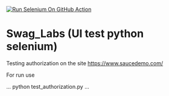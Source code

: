 [![Run Selenium On GitHub Action](https://github.com/rishatr/Swag_Labs/actions/workflows/Selenium-Action_Template.yaml/badge.svg)](https://github.com/rishatr/Swag_Labs/actions/workflows/Selenium-Action_Template.yaml)
# Swag_Labs (UI test python selenium)

Testing authorization on the site https://www.saucedemo.com/

For run use

...
python test_authorization.py
...
